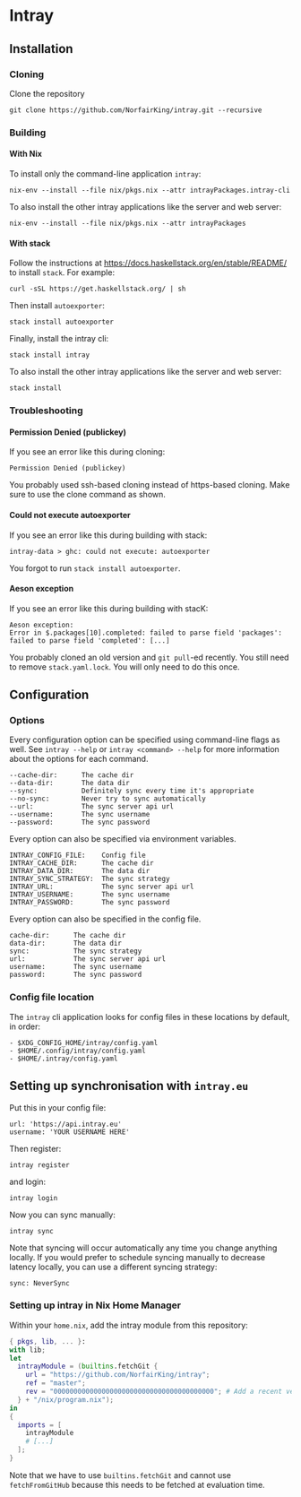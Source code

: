 # Intray


## Installation 

### Cloning

Clone the repository

``` shell
git clone https://github.com/NorfairKing/intray.git --recursive
```


### Building


#### With Nix

To install only the command-line application `intray`:

``` shell
nix-env --install --file nix/pkgs.nix --attr intrayPackages.intray-cli
```

To also install the other intray applications like the server and web server:

``` shell
nix-env --install --file nix/pkgs.nix --attr intrayPackages
```


#### With stack

Follow the instructions at https://docs.haskellstack.org/en/stable/README/
to install `stack`.
For example:

``` shell
curl -sSL https://get.haskellstack.org/ | sh
```

Then install `autoexporter`:

``` shell
stack install autoexporter
```

Finally, install the intray cli:

``` shell
stack install intray
```

To also install the other intray applications like the server and web server:

``` shell
stack install
```

### Troubleshooting 

#### Permission Denied (publickey)

If you see an error like this during cloning:

```
Permission Denied (publickey)
```

You probably used ssh-based cloning instead of https-based cloning.
Make sure to use the clone command as shown.

#### Could not execute autoexporter

If you see an error like this during building with stack:

```
intray-data > ghc: could not execute: autoexporter
```

You forgot to run `stack install autoexporter`.

#### Aeson exception

If you see an error like this during building with stacK:

```
Aeson exception:
Error in $.packages[10].completed: failed to parse field 'packages': failed to parse field 'completed': [...]
```

You probably cloned an old version and `git pull`-ed recently.
You still need to remove `stack.yaml.lock`.
You will only need to do this once.


## Configuration

### Options

Every configuration option can be specified using command-line flags as well.
See `intray --help` or `intray <command> --help` for more information about the options for each command.

```
--cache-dir:      The cache dir
--data-dir:       The data dir
--sync:           Definitely sync every time it's appropriate
--no-sync:        Never try to sync automatically
--url:            The sync server api url
--username:       The sync username
--password:       The sync password
```

Every option can also be specified via environment variables.

```
INTRAY_CONFIG_FILE:    Config file
INTRAY_CACHE_DIR:      The cache dir
INTRAY_DATA_DIR:       The data dir
INTRAY_SYNC_STRATEGY:  The sync strategy
INTRAY_URL:            The sync server api url
INTRAY_USERNAME:       The sync username
INTRAY_PASSWORD:       The sync password
```

Every option can also be specified in the config file.

```
cache-dir:      The cache dir
data-dir:       The data dir
sync:           The sync strategy
url:            The sync server api url
username:       The sync username
password:       The sync password
```

### Config file location

The `intray` cli application looks for config files in these locations by default, in order:

```
- $XDG_CONFIG_HOME/intray/config.yaml
- $HOME/.config/intray/config.yaml
- $HOME/.intray/config.yaml
```

## Setting up synchronisation with `intray.eu`

Put this in your config file:

```
url: 'https://api.intray.eu'
username: 'YOUR USERNAME HERE'
```

Then register:

``` shell
intray register
```

and login:

``` shell
intray login
```

Now you can sync manually:

``` shell
intray sync
```

Note that syncing will occur automatically any time you change anything locally.
If you would prefer to schedule syncing manually to decrease latency locally, you can use a different syncing strategy:

```
sync: NeverSync
```


### Setting up intray in Nix Home Manager

Within your `home.nix`, add the intray module from this repository:

``` nix
{ pkgs, lib, ... }:
with lib;
let
  intrayModule = (builtins.fetchGit {
    url = "https://github.com/NorfairKing/intray";
    ref = "master";
    rev = "0000000000000000000000000000000000000000"; # Add a recent version here.
  } + "/nix/program.nix");
in
{
  imports = [
    intrayModule
    # [...]
  ];
}
```

Note that we have to use `builtins.fetchGit` and cannot use `fetchFromGitHub` because this needs to be fetched at evaluation time.
